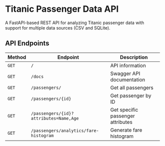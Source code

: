 # Titanic Passenger Data API

A FastAPI-based REST API for analyzing Titanic passenger data with support for multiple data sources (CSV and SQLite).

## API Endpoints

| Method | Endpoint                               | Description                       |
|--------|----------------------------------------|-----------------------------------|
| `GET`  | `/`                                    | API information                   |
| `GET`  | `/docs`                                | Swagger API documentation         |
| `GET`  | `/passengers/`                         | Get all passengers                |
| `GET`  | `/passengers/{id}`                     | Get passenger by ID               |
| `GET`  | `/passengers/{id}?attributes=Name,Age` | Get specific passenger attributes |
| `GET`  | `/passengers/analytics/fare-histogram` | Generate fare histogram           |
